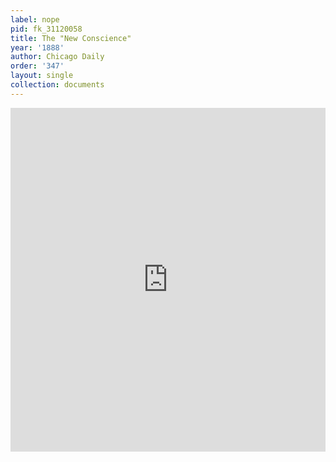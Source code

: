 ```yaml
---
label: nope
pid: fk_31120058
title: The "New Conscience"
year: '1888'
author: Chicago Daily
order: '347'
layout: single
collection: documents
---
```

<iframe src="https://northwestern.app.box.com/embed/s/wnxwaicb2k8s699dnkv5crpzcuq5c80f?sortColumn=date&view=list" width="100%" height="550" frameborder="0" allowfullscreen webkitallowfullscreen msallowfullscreen></iframe>
